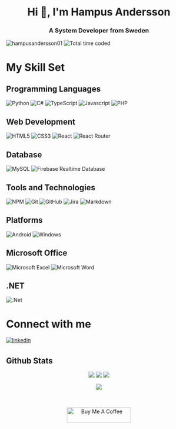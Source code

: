<h1 align="center">Hi 👋, I'm Hampus Andersson</h1>
<h3 align="center">A System Developer from Sweden</h3>

<p align="left"> 
 <img src="https://komarev.com/ghpvc/?username=hampusandersson01&label=Profile%20views&color=0e75b6&style=flat" alt="hampusandersson01" /> 
 <img src="https://wakatime.com/badge/user/930ea802-b645-4cd7-9d41-dec5aef42231.svg" alt="Total time coded" />

</p>

# My Skill Set

## Programming Languages
![Python](https://img.shields.io/badge/python-3670A0?style=for-the-badge&logo=python&logoColor=ffdd54)
![C#](https://img.shields.io/badge/c%23-%23239120.svg?style=for-the-badge&logo=c-sharp&logoColor=white)
![TypeScript](https://img.shields.io/badge/typescript-%23007ACC.svg?style=for-the-badge&logo=typescript&logoColor=white)
![Javascript](https://img.shields.io/badge/JavaScript-F7DF1E?style=for-the-badge&logo=javascript&logoColor=black)
![PHP](https://img.shields.io/badge/php-%23777BB4.svg?style=for-the-badge&logo=php&logoColor=white)

## Web Development
![HTML5](https://img.shields.io/badge/html5-%23E34F26.svg?style=for-the-badge&logo=html5&logoColor=white)
![CSS3](https://img.shields.io/badge/css3-%231572B6.svg?style=for-the-badge&logo=css3&logoColor=white)
![React](https://img.shields.io/badge/react-%2320232a.svg?style=for-the-badge&logo=react&logoColor=%2361DAFB)
![React Router](https://img.shields.io/badge/React_Router-CA4245?style=for-the-badge&logo=react-router&logoColor=white)

## Database
![MySQL](https://img.shields.io/badge/mysql-%2300f.svg?style=for-the-badge&logo=mysql&logoColor=white)
![Firebase Realtime Database](https://img.shields.io/badge/Firebase_Realtime_Database-FFCA28?style=for-the-badge&logo=firebase&logoColor=black)

## Tools and Technologies
![NPM](https://img.shields.io/badge/NPM-%23CB3837.svg?style=for-the-badge&logo=npm&logoColor=white)
![Git](https://img.shields.io/badge/git-%23F05033.svg?style=for-the-badge&logo=git&logoColor=white)
![GitHub](https://img.shields.io/badge/github-%23121011.svg?style=for-the-badge&logo=github&logoColor=white)
![Jira](https://img.shields.io/badge/jira-%230A0FFF.svg?style=for-the-badge&logo=jira&logoColor=white)
![Markdown](https://img.shields.io/badge/markdown-%23000000.svg?style=for-the-badge&logo=markdown&logoColor=white)

## Platforms
![Android](https://img.shields.io/badge/Android-3DDC84?style=for-the-badge&logo=android&logoColor=white)
![Windows](https://img.shields.io/badge/Windows-0078D6?style=for-the-badge&logo=windows&logoColor=white)

## Microsoft Office
![Microsoft Excel](https://img.shields.io/badge/Microsoft_Excel-217346?style=for-the-badge&logo=microsoft-excel&logoColor=white)
![Microsoft Word](https://img.shields.io/badge/Microsoft_Word-2B579A?style=for-the-badge&logo=microsoft-word&logoColor=white)

## .NET
![.Net](https://img.shields.io/badge/.NET-5C2D91?style=for-the-badge&logo=.net&logoColor=white)


# Connect with me

<a href="https://linkedin.com/in/hampus-a-0957b9140" target="_blank">
<img src=https://img.shields.io/badge/linkedin-%230077B5.svg?style=for-the-badge&logo=linkedin&logoColor=white alt=linkedin style="margin-bottom: 5px;" />
</a>

## Github Stats

<div align="center"> 
 <a href="https://github.com/HampusAndersson01">
  <img src="https://github-readme-stats.vercel.app/api/top-langs/?username=HampusAndersson01&layout=compact&count_private=true&theme=github_dark&hide_border=true" /></a>
<a href="https://github.com/HampusAndersson01">
  <img src="https://github-readme-stats.vercel.app/api?username=HampusAndersson01&show_icons=true&hide_border=true&count_private=true&theme=github_dark&include_all_commits=true" /></a>
  <a href="https://wakatime.com/@HampusAndersson01">
  <img src="https://github-readme-stats.vercel.app/api/wakatime/?username=HampusAndersson01&layout=compact&theme=github_dark&hide_border=true" />
</a>
 <p><img align="center" src="http://github-readme-streak-stats.herokuapp.com?user=HampusAndersson01&theme=github-dark-blue&date_format=j%20M%5B%20Y%5D"/></p>
  </div> 
<br/>

<br/>

<div align="center">
            
 <a href="https://www.buymeacoffee.com/cN8Q57HaKt" target="_blank" style="display: inline-block;">
                <img src="https://cdn.buymeacoffee.com/buttons/default-orange.png" alt="Buy Me A Coffee" height="41" width="174" align="center">
            </a>
</div>
<br />

